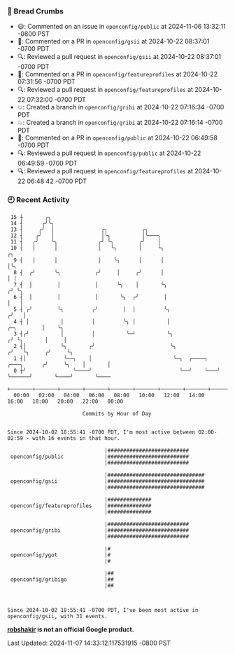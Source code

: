 ### 🍞 Bread Crumbs

 * 😃: Commented on an issue in `openconfig/public` at 2024-11-06 13:32:11 -0800 PST
 * 💬: Commented on a PR in  `openconfig/gsii` at 2024-10-22 08:37:01 -0700 PDT
 * 🔍: Reviewed a pull request in  `openconfig/gsii` at 2024-10-22 08:37:01 -0700 PDT
 * 💬: Commented on a PR in  `openconfig/featureprofiles` at 2024-10-22 07:31:56 -0700 PDT
 * 🔍: Reviewed a pull request in  `openconfig/featureprofiles` at 2024-10-22 07:32:00 -0700 PDT
 * 💥: Created a branch in `openconfig/gribi` at 2024-10-22 07:16:34 -0700 PDT
 * 💥: Created a branch in `openconfig/gribi` at 2024-10-22 07:16:14 -0700 PDT
 * 💬: Commented on a PR in  `openconfig/public` at 2024-10-22 06:49:58 -0700 PDT
 * 🔍: Reviewed a pull request in  `openconfig/public` at 2024-10-22 06:49:59 -0700 PDT
 * 🔍: Reviewed a pull request in  `openconfig/featureprofiles` at 2024-10-22 06:48:42 -0700 PDT

### 🕘 Recent Activity
```
 15 ┼       ╭╮
 14 ┤      ╭╯╰╮
 13 ┤     ╭╯  │               ╭╮           ╭╮
 12 ┤    ╭╯   │               │╰╮          │╰───╮
 11 ┤   ╭╯    ╰╮             ╭╯ ╰╮        ╭╯    │
 10 ┤   │      │             │   ╰╮       │     ╰╮                                            ╭╮
  9 ┤   │      │             │    ╰╮      │      │                                            │╰╮
  8 ┤  ╭╯      ╰╮           ╭╯     │     ╭╯      │                                            │ │
  7 ┤  │        │           │      ╰╮    │       ╰╮                                          ╭╯ ╰╮
  6 ┤  │        │           │       ╰╮  ╭╯        │                                          │   │
  5 ┤ ╭╯        ╰╮         ╭╯        │  │         ╰╮                                        ╭╯   │
  4 ┤ │          │         │         ╰╮ │          │                             ╭─╮        │    ╰╮
  3 ┤╭╯          │         │          ╰─╯          ╰╮                           ╭╯ ╰╮       │     │
  2 ┤│           ╰╮       ╭╯                        ╰╮                         ╭╯   ╰╮     ╭╯     ╰╮
  1 ┤│            ╰──╮    │                          ╰─╮  ╭────╮   ╭───╮      ╭╯     ╰╮    │       │
  0 ┼╯               ╰────╯                            ╰──╯    ╰───╯   ╰──────╯       ╰────╯       ╰────
    +───────+───────+───────+───────+───────+───────+───────+───────+───────+───────+───────+───────+────
  00:00   02:00   04:00   06:00   08:00   10:00   12:00   14:00   16:00   18:00   20:00   22:00   00:00   

						Commits by Hour of Day


Since 2024-10-02 18:55:41 -0700 PDT, I'm most active between 02:00-02:59 - with 16 events in that hour.

```



```
                               |##########################
 openconfig/public             |##########################
                               |##########################

                               |###############################
 openconfig/gsii               |###############################
                               |###############################

                               |##############
 openconfig/featureprofiles    |##############
                               |##############

                               |##########################
 openconfig/gribi              |##########################
                               |##########################

                               |#
 openconfig/ygot               |#
                               |#

                               |##
 openconfig/gribigo            |##
                               |##



Since 2024-10-02 18:55:41 -0700 PDT, I've been most active in openconfig/gsii, with 31 events.

```
**[robshakir](mailto:robjs@google.com) is not an official Google product.**  


Last Updated: 2024-11-07 14:33:12.117531915 -0800 PST
